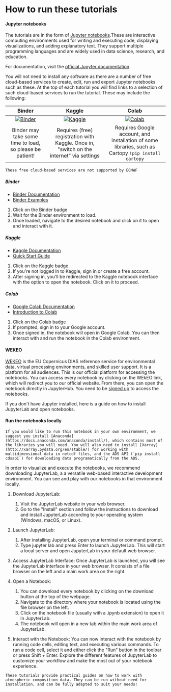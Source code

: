 # How to run these tutorials

<!-- Brief jupyter notebooks explanation -->

#### Jupyter notebooks

The tutorials are in the form of [Jupyter notebooks](https://jupyter.org/).These are interactive computing environments used for writing and executing code, displaying visualizations, and adding explanatory text. They support multiple programming languages and are widely used in data science, research, and education.

For documentation, visit the [official Jupyter documentation](https://jupyter.org/documentation).

You will not need to install any software as there are a number of free cloud-based services to create, edit, run and export Jupyter notebooks such as these. At the top of each tutorial you will find links to a selection of such cloud-based services to run the tutorial. These may include the following:

|                               Binder                               |                                            Kaggle                                             |                                                  Colab                                                   |
| :----------------------------------------------------------------: | :-------------------------------------------------------------------------------------------: | :------------------------------------------------------------------------------------------------------: |
| [![Binder](https://mybinder.org/badge.svg)](https://mybinder.org/) | [![Kaggle](https://kaggle.com/static/images/open-in-kaggle.svg)](https://www.kaggle.com/code) | [![Colab](https://colab.research.google.com/assets/colab-badge.svg)](https://colab.research.google.com/) |
|      Binder may take some time to load, so please be patient!      |   Requires (free) registration with Kaggle. Once in, "switch on the internet" via settings    |   Requires Google account, and installation of some libraries, such as Cartopy `!pip install cartopy`    |

```{warning}
These free cloud-based services are not supported by ECMWF
```

##### Binder

- [Binder Documentation](https://mybinder.readthedocs.io/en/latest/)
- [Binder Examples](https://mybinder.readthedocs.io/en/latest/examples/index.html)

1. Click on the Binder badge
2. Wait for the Binder environment to load.
3. Once loaded, navigate to the desired notebook and click on it to open and interact with it.

##### Kaggle

- [Kaggle Documentation](https://www.kaggle.com/docs)
- [Quick Start Guide](https://www.kaggle.com/docs/quickstart)

1. Click on the Kaggle badge
2. If you're not logged in to Kaggle, sign in or create a free account.
3. After signing in, you'll be redirected to the Kaggle notebook interface with the option to open the notebook. Click on it to proceed.

##### Colab

- [Google Colab Documentation](https://colab.research.google.com/notebooks/intro.ipynb)
- [Introduction to Colab](https://colab.research.google.com/notebooks/intro.ipynb)

1. Click on the Colab badge
2. If prompted, sign in to your Google account.
3. Once signed in, the notebook will open in Google Colab. You can then interact with and run the notebook in the Colab environment.

#### WEKEO

[WEKEO](https://www.wekeo.eu/) is the EU Copernicus DIAS reference service for environmental data, virtual processing environments, and skilled user support. It is a platform for all audiences. This is our official platform for accessing the notebooks. You can access every notebook by clicking on the WEkEO link, which will redirect you to our official website. From there, you can open the notebook directly in JupyterHub. You need to be [signed up](https://www.wekeo.eu/register) to access the notebooks.

If you don't have Jupyter installed, here is a guide on how to install JupyterLab and open notebooks.

#### Run the notebooks locally

```{tip}
If you would like to run this notebook in your own environment, we suggest you install [Anaconda](https://docs.anaconda.com/anaconda/install/), which contains most of the libraries you will need. You will also need to install [Xarray](http://xarray.pydata.org/en/stable/) for working with multidimensional data in netcdf files, and the ADS API (`pip install cdsapi`) for downloading data programatically from the ADS.
```

In order to visualize and execute the notebooks, we recommend downloading JupyterLab, a a versatile web-based interactive development environment. You can see and play with our notebooks in that environment locally.

1. Download JupyterLab:

   1. Visit the JupyterLab website in your web browser.
   2. Go to the "Install" section and follow the instructions to download and install JupyterLab according to your operating system (Windows, macOS, or Linux).

2. Launch JupyterLab:

   1. After installing JupyterLab, open your terminal or command prompt.
   2. Type jupyter lab and press Enter to launch JupyterLab. This will start a local server and open JupyterLab in your default web browser.

3. Access JupyterLab Interface:
   Once JupyterLab is launched, you will see the JupyterLab interface in your web browser. It consists of a file browser on the left and a main work area on the right.

4. Open a Notebook:

   1. You can download every notebook by clicking on the download button at the top of the webpage.
   2. Navigate to the directory where your notebook is located using the file browser on the left.
   3. Click on the notebook file (usually with a .ipynb extension) to open it in JupyterLab.
   4. The notebook will open in a new tab within the main work area of JupyterLab.

5. Interact with the Notebook:
   You can now interact with the notebook by running code cells, editing text, and executing various commands.
   To run a code cell, select it and either click the "Run" button in the toolbar or press Shift + Enter.
   Explore the different features of JupyterLab to customize your workflow and make the most out of your notebook experience.

```{note}
These tutorials provide practical guides on how to work with atmospheric composition data. They can be run without need for installation, and can be fully adapted to suit your needs!
```
